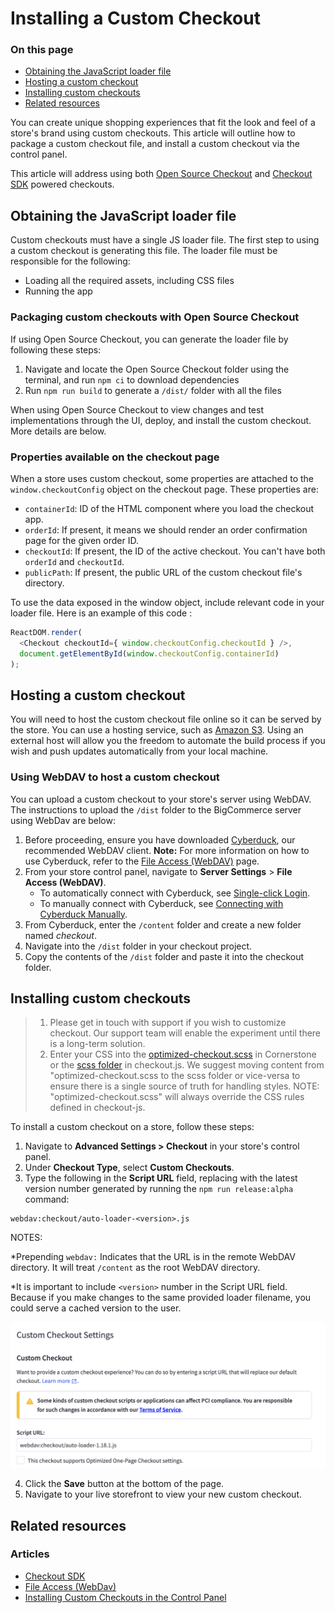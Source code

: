 # Installing a Custom Checkout

<div class="otp" id="no-index">


### On this page

- [Obtaining the JavaScript loader file](#obtaining-the-javascript-loader-file)
- [Hosting a custom checkout](#hosting-a-custom-checkout)
- [Installing custom checkouts](#installing-custom-checkouts)
- [Related resources](#related-resources)

</div>

You can create unique shopping experiences that fit the look and feel of a store's brand using custom checkouts. This article will outline how to package a custom checkout file, and install a custom checkout via the control panel.

This article will address using both [Open Source Checkout](https://github.com/bigcommerce/checkout-js) and [Checkout SDK](https://github.com/bigcommerce/checkout-sdk-js) powered checkouts.

## Obtaining the JavaScript loader file
Custom checkouts must have a single JS loader file. The first step to using a custom checkout is generating this file. The loader file must be responsible for the following:

* Loading all the required assets, including CSS files
* Running the app

### Packaging custom checkouts with Open Source Checkout

If using Open Source Checkout, you can generate the loader file by following these steps:

1. Navigate and locate the Open Source Checkout folder using the terminal, and run `npm ci` to download dependencies
2. Run `npm run build` to generate a `/dist/` folder with all the files

When using Open Source Checkout to view changes and test implementations through the UI, deploy, and install the custom checkout. More details are below.

### Properties available on the checkout page
When a store uses custom checkout, some properties are attached to the `window.checkoutConfig` object on the checkout page. These properties are:

* `containerId`: ID of the HTML component where you load the checkout app.
* `orderId`: If present, it means we should render an order confirmation page for the given order ID.
* `checkoutId`: If present, the ID of the active checkout. You can't have both `orderId` and `checkoutId`.
* `publicPath`: If present, the public URL of the custom checkout file's directory.

To use the data exposed in the window object, include relevant code in your loader file. Here is an example of this code :

```js
ReactDOM.render(
  <Checkout checkoutId={ window.checkoutConfig.checkoutId } />,
  document.getElementById(window.checkoutConfig.containerId)
);
```

## Hosting a custom checkout

You will need to host the custom checkout file online so it can be served by the store. You can use a hosting service, such as [Amazon S3](https://aws.amazon.com/s3/). Using an external host will allow you the freedom to automate the build process if you wish and push updates automatically from your local machine.

### Using WebDAV to host a custom checkout

You can upload a custom checkout to your store's server using WebDAV. The instructions to upload the `/dist` folder to the BigCommerce server using WebDav are below:

1. Before proceeding, ensure you have downloaded [Cyberduck](https://cyberduck.io/), our recommended WebDAV client.
**Note:**  For more information on how to use Cyberduck, refer to the [File Access (WebDAV)](https://support.bigcommerce.com/s/article/File-Access-WebDAV) page.
2. From your store control panel, navigate to **Server Settings** > **File Access (WebDAV)**.
    - To automatically connect with Cyberduck, see [Single-click Login](https://support.bigcommerce.com/s/article/File-Access-WebDAV#login).
    - To manually connect with Cyberduck, see [Connecting with Cyberduck Manually](https://support.bigcommerce.com/s/article/File-Access-WebDAV#manual).
3. From Cyberduck, enter the `/content` folder and create a new folder named *checkout*.
4. Navigate into the `/dist` folder in your checkout project.
5. Copy the contents of the `/dist` folder and paste it into the checkout folder.

## Installing custom checkouts  

<div class="HubBlock--callout">
<div class="CalloutBlock--note">
<div class="HubBlock-content">
  
  <!-- theme: note -->
> 1. Please get in touch with support if you wish to customize checkout. Our support team will enable the experiment until there is a long-term solution.
> 2. Enter your CSS into the [optimized-checkout.scss](https://github.com/bigcommerce/cornerstone/blob/master/assets/scss/optimized-checkout.scss) in Cornerstone or the [scss folder](https://github.com/bigcommerce/checkout-js/tree/master/src/scss) in checkout.js. We suggest moving content from "optimized-checkout.scss to the scss folder or vice-versa to ensure there is a single source of truth for handling styles. NOTE: "optimized-checkout.scss" will always override the CSS rules defined in checkout-js.
 
</div>
</div>
</div>
  
  
To install a custom checkout on a store, follow these steps:

1. Navigate to **Advanced Settings > Checkout** in your store's control panel.
2. Under **Checkout Type**, select **Custom Checkouts**.
3. Type the following in the **Script URL** field, replacing <version> with the latest version number generated by running the `npm run release:alpha` command:
  ```
  webdav:checkout/auto-loader-<version>.js
  ```
  NOTES:
  
  *Prepending `webdav:` Indicates that the URL is in the remote WebDAV directory. It will treat `/content` as the root WebDAV directory.
  
  *It is important to include `<version>` number in the Script URL field. Because if you make changes to the same provided loader filename, you could serve a cached version to the user.
  
  ![custom-checkout-01](https://raw.githubusercontent.com/bigcommerce/dev-docs/master/assets/images/custom-checkout-01.png "Custom Checkout")
 
4. Click the **Save** button at the bottom of the page.
5. Navigate to your live storefront to view your new custom checkout.

## Related resources

### Articles
- [Checkout SDK](https://developer.bigcommerce.com/stencil-docs/customizing-checkout/checkout-sdk)
- [File Access (WebDav)](https://support.bigcommerce.com/s/article/File-Access-WebDAV)
- [Installing Custom Checkouts in the Control Panel](https://support.bigcommerce.com/s/blog-article/aAn4O000000CdFGSA0/installing-custom-checkouts-in-the-control-panel)
